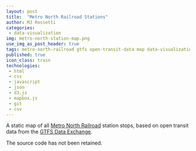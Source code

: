 ```yaml
---
layout: post
title:  "Metro North Railroad Stations"
author: MJ Rossetti
categories:
 - data-visualization
img: metro-north-station-map.png
use_img_as_post_header: true
tags: metro-north-railroad gtfs open-transit-data map data-visualization
published: true
icon_class: train
technologies:
 - html
 - css
 - javascript
 - json
 - d3.js
 - mapbox.js
 - git
 - csv
---
```


<!--
![semi-transparent black circles plotted on a map to represent the locations of each station stop. includes circles in New York and Connecticut](/assets/images/metro-north-station-map.png "Metro North Station Map")
-->

A static map of all [Metro North Railroad](http://www.mta.info/mnr) station stops, based on open transit data from the [GTFS Data Exchange](http://www.gtfs-data-exchange.com/agency/metro-north-railroad/).

The source code has not been retained.
